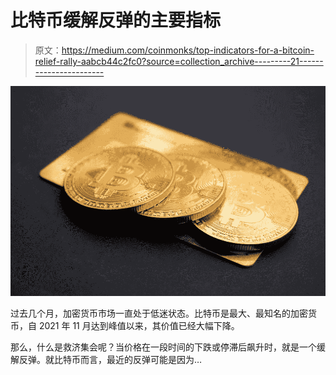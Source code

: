 # 比特币缓解反弹的主要指标

> 原文：<https://medium.com/coinmonks/top-indicators-for-a-bitcoin-relief-rally-aabcb44c2fc0?source=collection_archive---------21----------------------->

![](img/0a7853554bde4da90931e492e448ca3c.png)

过去几个月，加密货币市场一直处于低迷状态。比特币是最大、最知名的加密货币，自 2021 年 11 月达到峰值以来，其价值已经大幅下降。

那么，什么是救济集会呢？当价格在一段时间的下跌或停滞后飙升时，就是一个缓解反弹。就比特币而言，最近的反弹可能是因为…
